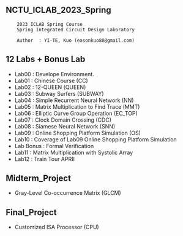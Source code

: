## NCTU_ICLAB_2023_Spring

        2023 ICLAB Spring Course
        Spring Integrated Circuit Design Laboratory
        
        Author  : YI-TE, Kuo (easonkuo88@gmail.com) 


## 12 Labs + Bonus Lab
  - Lab00 : Develope Environment.
  - Lab01 : Chinese Course (CC)
  - Lab02 : 12-QUEEN (QUEEN)
  - Lab03 : Subway Surfers (SUBWAY)
  - Lab04 : Simple Recurrent Neural Network (NN)
  - Lab05 : Matrix Multiplication to Find Trace (MMT)
  - Lab06 : Elliptic Curve Group Operation (EC_TOP)
  - Lab07 : Clock Domain Crossing (CDC)
  - Lab08 : Siamese Neural Network (SNN)
  - Lab09 : Online Shopping Platform Simulation (OS)
  - Lab10 : Coverage of Lab09 Online Shopping Platform Simulation
  - Lab Bonus : Formal Verification
  - Lab11 : Matrix Multiplication with Systolic Array 
  - Lab12 : Train Tour APRII
   
##
## Midterm_Project
  - Gray-Level Co-occurrence Matrix (GLCM)
##

## Final_Project
  - Customized ISA Processor (CPU)
##
